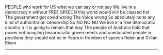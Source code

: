 PEOPLE who work for US what we can say or not say We live in a democracy n without FREE SPEECH this world would
still be classed flat The government got covid wrong The Voice wrong So absolutely no to any kind of authoritarian censorship
So NO NO NO We live in a free democratic country n it is going to remain that way The people of Australia hold that power
not bungling beaurocratic governments and uneducated people in positions they should not be in
Yours in freedom of speech
Robin and Gillian Rixon


-----

